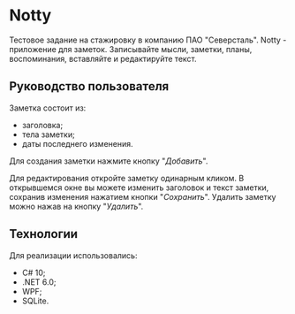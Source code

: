 # Notty

Тестовое задание на стажировку в компанию ПАО "Северсталь". 
Notty - приложение для заметок. Записывайте мысли, заметки, планы, воспоминания, вставляйте и редактируйте текст.

## Руководство пользователя

Заметка состоит из: 
- заголовка;
- тела заметки; 
- даты последнего изменения.

Для создания заметки нажмите кнопку "*Добавить*". 

Для редактирования откройте заметку одинарным кликом. В открывшемся окне вы можете изменить заголовок и текст заметки, 
сохранив изменения нажатием кнопки "*Сохранить*". Удалить заметку можно нажав на кнопку "*Удалить*". 

## Технологии 

Для реализации использовались:
- С# 10;
- .NET 6.0; 
- WPF;
- SQLite.
